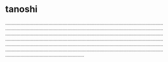 # tanoshi

......................................................................................................................................................................................................................................................................................................................................................................................................................................................................................................................................................................................................................................................................................................................................................................................................................................